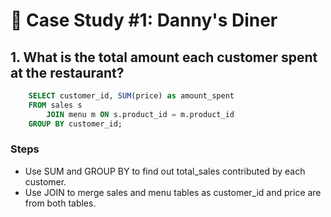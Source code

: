 # 🍜 Case Study #1: Danny's Diner

## 1. What is the total amount each customer spent at the restaurant?

```SQL
    SELECT customer_id, SUM(price) as amount_spent
    FROM sales s
        JOIN menu m ON s.product_id = m.product_id
    GROUP BY customer_id;
```

### Steps

- Use SUM and GROUP BY to find out total_sales contributed by each customer.
- Use JOIN to merge sales and menu tables as customer_id and price are from both tables.




